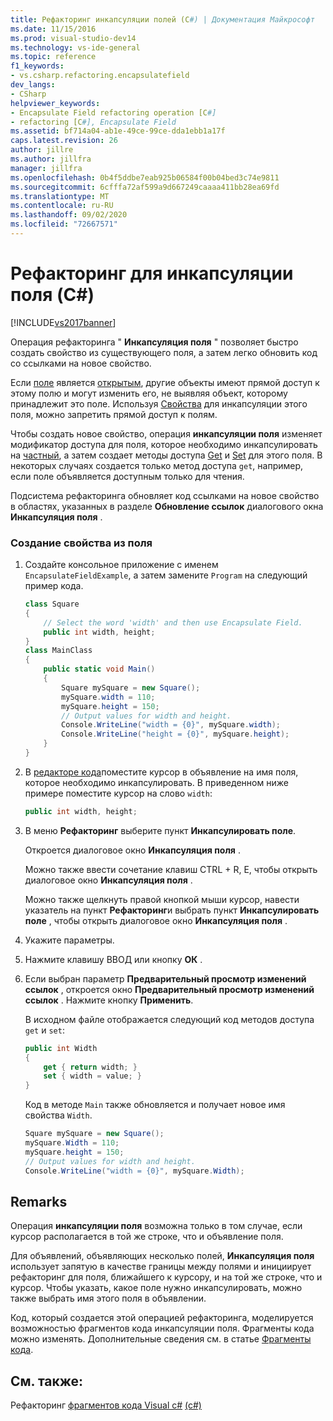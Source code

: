 ```yaml
---
title: Рефакторинг инкапсуляции полей (C#) | Документация Майкрософт
ms.date: 11/15/2016
ms.prod: visual-studio-dev14
ms.technology: vs-ide-general
ms.topic: reference
f1_keywords:
- vs.csharp.refactoring.encapsulatefield
dev_langs:
- CSharp
helpviewer_keywords:
- Encapsulate Field refactoring operation [C#]
- refactoring [C#], Encapsulate Field
ms.assetid: bf714a04-ab1e-49ce-99ce-dda1ebb1a17f
caps.latest.revision: 26
author: jillre
ms.author: jillfra
manager: jillfra
ms.openlocfilehash: 0b4f5ddbe7eab925b06584f00b04bed3c74e9811
ms.sourcegitcommit: 6cfffa72af599a9d667249caaaa411bb28ea69fd
ms.translationtype: MT
ms.contentlocale: ru-RU
ms.lasthandoff: 09/02/2020
ms.locfileid: "72667571"
---
```

# <a name="encapsulate-field-refactoring-c"></a>Рефакторинг для инкапсуляции поля (C#)
[!INCLUDE[vs2017banner](../includes/vs2017banner.md)]

Операция рефакторинга " **Инкапсуляция поля** " позволяет быстро создать свойство из существующего поля, а затем легко обновить код со ссылками на новое свойство.

 Если [поле](https://msdn.microsoft.com/library/3cbb2f61-75f8-4cce-b4ef-f5d1b3de0db7) является [открытым](https://msdn.microsoft.com/library/0ae45d16-a551-4b74-9845-57208de1328e), другие объекты имеют прямой доступ к этому полю и могут изменить его, не выявляя объект, которому принадлежит это поле. Используя [Свойства](https://msdn.microsoft.com/library/e295a8a2-b357-4ee7-a12e-385a44146fa8) для инкапсуляции этого поля, можно запретить прямой доступ к полям.

 Чтобы создать новое свойство, операция **инкапсуляции поля** изменяет модификатор доступа для поля, которое необходимо инкапсулировать на [частный](https://msdn.microsoft.com/library/654c0bb8-e6ac-4086-bf96-7474fa6aa1c8), а затем создает методы доступа [Get](https://msdn.microsoft.com/library/a52de048-fbe0-41b0-82ec-8e4ac04d3a71) и [Set](https://msdn.microsoft.com/library/30d7e4e5-cc2e-4635-a597-14a724879619) для этого поля. В некоторых случаях создается только метод доступа `get`, например, если поле объявляется доступным только для чтения.

 Подсистема рефакторинга обновляет код ссылками на новое свойство в областях, указанных в разделе **Обновление ссылок** диалогового окна **Инкапсуляция поля** .

### <a name="to-create-a-property-from-a-field"></a>Создание свойства из поля

1. Создайте консольное приложение с именем `EncapsulateFieldExample`, а затем замените `Program` на следующий пример кода.

    ```csharp
    class Square
    {
        // Select the word 'width' and then use Encapsulate Field.
        public int width, height;
    }
    class MainClass
    {
        public static void Main()
        {
            Square mySquare = new Square();
            mySquare.width = 110;
            mySquare.height = 150;
            // Output values for width and height.
            Console.WriteLine("width = {0}", mySquare.width);
            Console.WriteLine("height = {0}", mySquare.height);
        }
    }
    ```

2. В [редакторе кода](../ide/writing-code-in-the-code-and-text-editor.md)поместите курсор в объявление на имя поля, которое необходимо инкапсулировать. В приведенном ниже примере поместите курсор на слово `width`:

    ```csharp
    public int width, height;
    ```

3. В меню **Рефакторинг** выберите пункт **Инкапсулировать поле**.

     Откроется диалоговое окно **Инкапсуляция поля** .

     Можно также ввести сочетание клавиш CTRL + R, E, чтобы открыть диалоговое окно **Инкапсуляция поля** .

     Можно также щелкнуть правой кнопкой мыши курсор, навести указатель на пункт **Рефакторинг**и выбрать пункт **Инкапсулировать поле** , чтобы открыть диалоговое окно **Инкапсуляция поля** .

4. Укажите параметры.

5. Нажмите клавишу ВВОД или кнопку **ОК** .

6. Если выбран параметр **Предварительный просмотр изменений ссылок** , откроется окно **Предварительный просмотр изменений ссылок** . Нажмите кнопку **Применить**.

     В исходном файле отображается следующий код методов доступа `get` и `set`:

    ```csharp
    public int Width
    {
        get { return width; }
        set { width = value; }
    }
    ```

     Код в методе `Main` также обновляется и получает новое имя свойства `Width`.

    ```csharp
    Square mySquare = new Square();
    mySquare.Width = 110;
    mySquare.height = 150;
    // Output values for width and height.
    Console.WriteLine("width = {0}", mySquare.Width);
    ```

## <a name="remarks"></a>Remarks
 Операция **инкапсуляции поля** возможна только в том случае, если курсор располагается в той же строке, что и объявление поля.

 Для объявлений, объявляющих несколько полей, **Инкапсуляция поля** использует запятую в качестве границы между полями и инициирует рефакторинг для поля, ближайшего к курсору, и на той же строке, что и курсор. Чтобы указать, какое поле нужно инкапсулировать, можно также выбрать имя этого поля в объявлении.

 Код, который создается этой операцией рефакторинга, моделируется возможностью фрагментов кода инкапсуляции поля. Фрагменты кода можно изменять. Дополнительные сведения см. в статье [Фрагменты кода](../ide/code-snippets.md).

## <a name="see-also"></a>См. также:
 Рефакторинг [фрагментов кода Visual c#](../ide/visual-csharp-code-snippets.md) [(c#)](../csharp-ide/refactoring-csharp.md)
